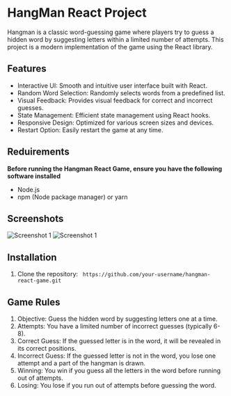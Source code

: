 # HangMan React Project 

Hangman is a classic word-guessing game where players try to guess a hidden word by suggesting letters within a limited number of attempts. This project is a modern implementation of the game using the React library.

## Features

- Interactive UI: Smooth and intuitive user interface built with React.
- Random Word Selection: Randomly selects words from a predefined list.
- Visual Feedback: Provides visual feedback for correct and incorrect guesses.
- State Management: Efficient state management using React hooks.
- Responsive Design: Optimized for various screen sizes and devices.
- Restart Option: Easily restart the game at any time.

## Reduirements
**Before running the Hangman React Game, ensure you have the following software installed**

- Node.js
- npm (Node package manager) or yarn
## Screenshots

![Screenshot 1](/assets/Images/output1.png)
![Screenshot 1](/assets/Images/output1.png)


## Installation

1. Clone the repository: ` https://github.com/your-username/hangman-react-game.git`



## Game Rules

1. Objective: Guess the hidden word by suggesting letters one at a time.
2. Attempts: You have a limited number of incorrect guesses (typically 6-8).
3. Correct Guess: If the guessed letter is in the word, it will be revealed in its correct positions.
4. Incorrect Guess: If the guessed letter is not in the word, you lose one attempt and a part of the hangman is drawn.
5. Winning: You win if you guess all the letters in the word before running out of attempts.
6. Losing: You lose if you run out of attempts before guessing the word.


